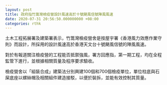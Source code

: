 ```yaml
---
layout: post
title: 政府指竹篙灣檢疫營設計風速高於十號颶風信號陣風風速
date: 2020-07-31 20:56:50.000000000 +08:00
categories: rthk
---
```


土木工程拓展署及建築署表示，竹篙灣檢疫營舍是按屋宇署《香港風力效應作業守則》而設計，所採用的設計風速高於香港天文台十號颶風信號的陣風風速。

對於有報道關注檢疫營的工程能否抵禦強風，署方回應指，第一期工程，均在全程監管下進行，並根據相關質量及程序要求驗收。

檢疫營舍以「組裝合成」建築法分別興建100個和700個檢疫單位，單位柱底與石屎底座以螺絲帽及相關組件建造接駁，以便於裝拆，並能有效控制其質量。
